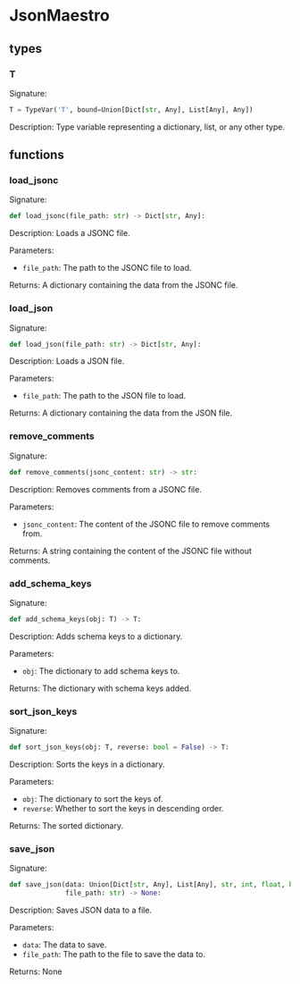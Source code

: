 
# JsonMaestro

## types

### T

Signature:
```python
T = TypeVar('T', bound=Union[Dict[str, Any], List[Any], Any])
```

Description:
Type variable representing a dictionary, list, or any other type.

## functions

### load_jsonc

Signature:
```python
def load_jsonc(file_path: str) -> Dict[str, Any]:
```

Description:
Loads a JSONC file.

Parameters:
- `file_path`: The path to the JSONC file to load.

Returns:
A dictionary containing the data from the JSONC file.

### load_json

Signature:
```python
def load_json(file_path: str) -> Dict[str, Any]:
```

Description:
Loads a JSON file.

Parameters:
- `file_path`: The path to the JSON file to load.

Returns:
A dictionary containing the data from the JSON file.

### remove_comments

Signature:
```python
def remove_comments(jsonc_content: str) -> str:
```

Description:
Removes comments from a JSONC file.

Parameters:
- `jsonc_content`: The content of the JSONC file to remove comments from.

Returns:
A string containing the content of the JSONC file without comments.

### add_schema_keys

Signature:
```python
def add_schema_keys(obj: T) -> T:
```

Description:
Adds schema keys to a dictionary.

Parameters:
- `obj`: The dictionary to add schema keys to.

Returns:
The dictionary with schema keys added.

### sort_json_keys

Signature:
```python
def sort_json_keys(obj: T, reverse: bool = False) -> T:
```

Description:
Sorts the keys in a dictionary.

Parameters:
- `obj`: The dictionary to sort the keys of.
- `reverse`: Whether to sort the keys in descending order.

Returns:
The sorted dictionary.

### save_json

Signature:
```python
def save_json(data: Union[Dict[str, Any], List[Any], str, int, float, bool],
              file_path: str) -> None:
```

Description:
Saves JSON data to a file.

Parameters:
- `data`: The data to save.
- `file_path`: The path to the file to save the data to.

Returns:
None